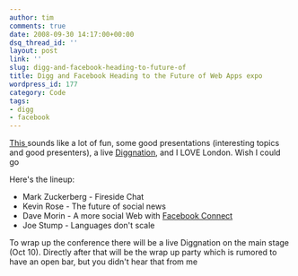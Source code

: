 ```yaml
---
author: tim
comments: true
date: 2008-09-30 14:17:00+00:00
dsq_thread_id: ''
layout: post
link: ''
slug: digg-and-facebook-heading-to-future-of
title: Digg and Facebook Heading to the Future of Web Apps expo
wordpress_id: 177
category: Code
tags:
- digg
- facebook
---
```


[This ](http://developers.facebook.com/news.php?blog=1&story=157)sounds like a
lot of fun, some good presentations (interesting topics and good presenters),
a live [Diggnation](http://revision3.com/diggnation/), and I LOVE London.
Wish I could go  
  
Here's the lineup:  
  
* Mark Zuckerberg - Fireside Chat  
* Kevin Rose - The future of social news  
* Dave Morin - A more social Web with [Facebook
Connect](http://developers.facebook.com/connect.php)  
* Joe Stump - Languages don't scale  
  
To wrap up the conference there will be a live Diggnation on the main stage
(Oct 10). Directly after that will be the wrap up party which is rumored to
have an open bar, but you didn't hear that from me